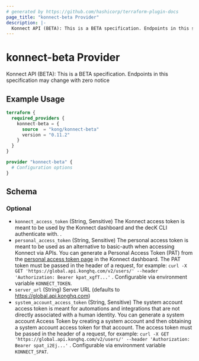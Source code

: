 ```yaml
---
# generated by https://github.com/hashicorp/terraform-plugin-docs
page_title: "konnect-beta Provider"
description: |-
  Konnect API (BETA): This is a BETA specification. Endpoints in this specification may change with zero notice
---
```


# konnect-beta Provider

Konnect API (BETA): This is a BETA specification. Endpoints in this specification may change with zero notice

## Example Usage

```terraform
terraform {
  required_providers {
    konnect-beta = {
      source  = "kong/konnect-beta"
      version = "0.11.2"
    }
  }
}

provider "konnect-beta" {
  # Configuration options
}
```

<!-- schema generated by tfplugindocs -->
## Schema

### Optional

- `konnect_access_token` (String, Sensitive) The Konnect access token is meant to be used by the Konnect dashboard and the decK CLI authenticate with.
.
- `personal_access_token` (String, Sensitive) The personal access token is meant to be used as an alternative to basic-auth when accessing Konnect via APIs.
You can generate a Personal Access Token (PAT) from the [personal access token page](https://cloud.konghq.com/global/account/tokens/) in the Konnect dashboard.
The PAT token must be passed in the header of a request, for example:
`curl -X GET 'https://global.api.konghq.com/v2/users/' --header 'Authorization: Bearer kpat_xgfT...'`
. Configurable via environment variable `KONNECT_TOKEN`.
- `server_url` (String) Server URL (defaults to https://global.api.konghq.com)
- `system_account_access_token` (String, Sensitive) The system account access token is meant for automations and integrations that are not directly associated with a human identity.
You can generate a system account Access Token by creating a system account and then obtaining a system account access token for that account.
The access token must be passed in the header of a request, for example:
`curl -X GET 'https://global.api.konghq.com/v2/users/' --header 'Authorization: Bearer spat_i2Ej...'`
. Configurable via environment variable `KONNECT_SPAT`.
